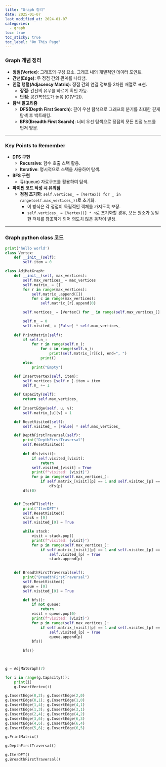 ```yaml
---
title: "Graph 정리"
date: 2025-01-07
last_modified_at: 2024-01-07
categories:
  - graph
toc: true
toc_sticky: true
toc_label: "On This Page"
---
```


### Graph 개념 정리
- **정점(Vertex)**: 그래프의 구성 요소. 그래프 내의 개별적인 데이터 포인트.
- **간선(Edge)**: 두 정점 간의 관계를 나타냄.
- **인접 행렬(Adjacency Matrix)**: 정점 간의 연결 정보를 2차원 배열로 표현.
  - **장점**: 간선의 유무를 빠르게 확인 가능.
  - **단점**: 공간복잡도가 높음 \(O(V^2)\).
- **탐색 알고리즘**
  - **DFS(Depth First Search)**: 깊이 우선 탐색으로 그래프의 분기를 최대한 깊게 탐색 후 백트래킹.
  - **BFS(Breadth First Search)**: 너비 우선 탐색으로 정점의 모든 인접 노드를 먼저 방문.

---

### Key Points to Remember
- **DFS 구현**
  - **Recursive**: 함수 호출 스택 활용.
  - **Iterative**: 명시적으로 스택을 사용하여 탐색.
- **BFS 구현**
  - 큐(queue) 자료구조를 활용하여 탐색.
- **파이썬 코드 작성 시 유의점**
  - **정점 초기화**: `self.vertices_ = [Vertex() for _ in range(self.max_vertices_)]`로 초기화.
    - 이 방식은 각 정점이 독립적인 객체를 가지도록 보장.
    - `self.vertices_ = [Vertex()] * n`로 초기화할 경우, 모든 원소가 동일한 객체를 참조하게 되어 의도치 않은 동작이 발생.

---
### Graph python class 코드
```python
print('hello world')
class Vertex:
    def __init__(self):
        self.item = 0

class AdjMatGraph:
    def __init__(self, max_vertices):
        self.max_vertices_ = max_vertices
        self.matrix_ = []
        for r in range(max_vertices):
            self.matrix_.append([])
            for c in range(max_vertices):
                self.matrix_[r].append(0)

        self.vertices_ = [Vertex() for _ in range(self.max_vertices_)]

        self.n_ = 0
        self.visited_ = [False] * self.max_vertices_
    
    def PrintMatrix(self):
        if self.n_:
            for r in range(self.n_):
                for c in range(self.n_):
                    print(self.matrix_[r][c], end=", ")
                print()
        else:
            print("Empty")

    def InsertVertex(self, item):
        self.vertices_[self.n_].item = item
        self.n_ += 1

    def Capacity(self):
        return self.max_vertices_
    
    def InsertEdge(self, u, v):
        self.matrix_[u][v] = 1

    def ResetVisited(self):
        self.visited_ = [False] * self.max_vertices_

    def DepthFirstTraversal(self):
        print("DepthFirstTraversal")
        self.ResetVisited()
    
        def dfs(visit):
            if self.visited_[visit]:
                return
            self.visited_[visit] = True
            print(f"visited: {visit}")
            for p in range(self.max_vertices_):
                if self.matrix_[visit][p] == 1 and self.visited_[p] == False:
                    dfs(p)
        dfs(0)


    def IterDFT(self):
        print("IterDFT")
        self.ResetVisited()
        stack = [0]
        self.visited_[0] = True

        while stack:
            visit = stack.pop()
            print(f"visited: {visit}")
            for p in range(self.max_vertices_):
                if self.matrix_[visit][p] == 1 and self.visited_[p] == False:
                    self.visited_[p] = True
                    stack.append(p)
            

    def BreadthFirstTraversal(self):
        print("BreadthFirstTraversal")
        self.ResetVisited()
        queue = [0]
        self.visited_[0] = True

        def bfs():
            if not queue:
                return
            visit = queue.pop(0)
            print(f"visited: {visit}")
            for p in range(self.max_vertices_):
                if self.matrix_[visit][p] == 1 and self.visited_[p] == False:
                    self.visited_[p] = True
                    queue.append(p)
            bfs()
            
        bfs()

    

g = AdjMatGraph(7)

for i in range(g.Capacity()):
    print(i)
    g.InsertVertex(i)

g.InsertEdge(0,2); g.InsertEdge(2,0)
g.InsertEdge(0,1); g.InsertEdge(1,0)
g.InsertEdge(1,4); g.InsertEdge(4,1)
g.InsertEdge(1,3); g.InsertEdge(3,1)
g.InsertEdge(2,4); g.InsertEdge(4,2)
g.InsertEdge(3,6); g.InsertEdge(6,3)
g.InsertEdge(4,6); g.InsertEdge(6,4)
g.InsertEdge(5,6); g.InsertEdge(6,5)

g.PrintMatrix()

g.DepthFirstTraversal()

g.IterDFT()
g.BreadthFirstTraversal()
```